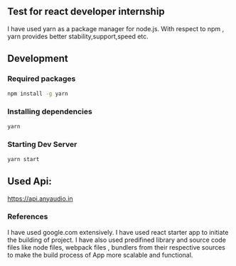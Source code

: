 ## Test for react developer internship

I have used yarn as a package manager for node.js.
With respect to npm , yarn provides better stability,support,speed etc.

## Development

### Required packages
```bash
npm install -g yarn
```

### Installing dependencies
```bash
yarn
```

### Starting Dev Server
```bash
yarn start
```

## Used Api:
https://api.anyaudio.in

### References
I have used google.com extensively.
I have used react starter app to initiate the building of project.
I have also used predifined library and source code files like node files, webpack files ,
bundlers from their respective sources to make the build process of App more scalable and functional.
